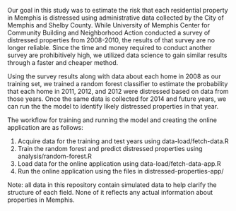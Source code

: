 Our goal in this study was to estimate the risk that each residential property in Memphis is distressed using administrative data collected by the City of Memphis and Shelby County. While University of Memphis Center for Community Building and Neighborhood Action conducted a survey of distressed properties from 2008-2010, the results of that survey are no longer reliable. Since the time and money required to conduct another survey are prohibitively high, we utilized data science to gain similar results through a faster and cheaper method.

Using the survey results along with data about each home in 2008 as our training set, we trained a random forest classifier to estimate the probability that each home in 2011, 2012, and 2012 were distressed based on data from those years. Once the same data is collected for 2014 and future years, we can run the the model to identify likely distressed properties in that year.

The workflow for training and running the model and creating the online application are as follows:
1) Acquire data for the training and test years using data-load/fetch-data.R
2) Train the random forest and predict distressed properties using analysis/random-forest.R
3) Load data for the online application using data-load/fetch-data-app.R
4) Run the online application using the files in distressed-properties-app/

Note: all data in this repository contain simulated data to help clarify the structure of each field. None of it reflects any actual information about properties in Memphis.
